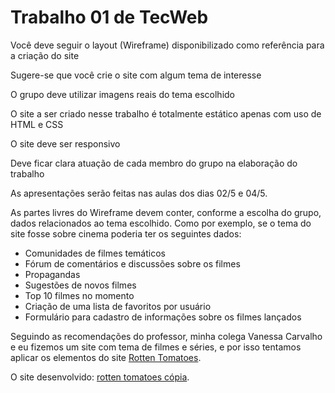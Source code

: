 # Trabalho 01 de TecWeb
Você deve seguir o layout (Wireframe) disponibilizado como referência para a criação do site

Sugere-se que você crie o site com algum tema de interesse

O grupo deve utilizar imagens reais do tema escolhido 

O site a ser criado nesse trabalho é totalmente estático apenas com uso de HTML e CSS

O site deve ser responsivo

Deve ficar clara atuação de cada membro do grupo na elaboração do trabalho


As apresentações serão feitas nas aulas dos dias 02/5 e 04/5.

As partes livres do Wireframe devem conter, conforme a escolha do grupo, dados relacionados ao tema escolhido. Como por exemplo, se o tema do site fosse sobre cinema poderia ter os seguintes dados:
<ul>
  <li>Comunidades de filmes temáticos </li>
  <li>Fórum de comentários e discussões sobre os filmes </li>
  <li>Propagandas </li>
  <li>Sugestões de novos filmes</li>
  <li>Top 10 filmes no momento</li>
  <li>Criação de uma lista de favoritos por usuário</li>
  <li>Formulário para cadastro de informações sobre os filmes lançados</li>
 </ul>

Seguindo as recomendações do professor, minha colega Vanessa Carvalho e eu fizemos um site com tema de filmes e séries, e por isso tentamos aplicar os elementos do site <a href="https://www.rottentomatoes.com/">Rotten Tomatoes</a>.

O site desenvolvido: [rotten tomatoes cópia](https://francilandio07.github.io/).




